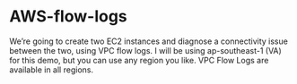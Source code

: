 # AWS-flow-logs
We’re going to create two EC2 instances and diagnose a connectivity issue between the two, using VPC flow logs.  I will be using ap-southeast-1 (VA) for this demo, but you can use any region you like. VPC Flow Logs are available in all regions.
